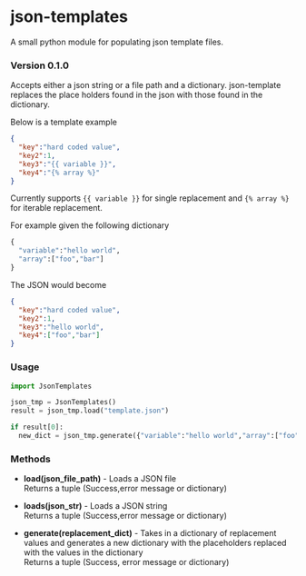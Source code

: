 # json-templates

A small python module for populating json template files.

### Version 0.1.0

Accepts either a json string or a file path and a dictionary. json-template replaces the place holders found in the json with those found in the dictionary.

Below is a template example

```json
{
  "key":"hard coded value",
  "key2":1,
  "key3":"{{ variable }}",
  "key4":"{% array %}"
}
```

Currently supports `{{ variable }}` for single replacement and `{% array %}` for iterable replacement.

For example given the following dictionary
```python
{
  "variable":"hello world",
  "array":["foo","bar"]
}
```

The JSON would become

```json
{
  "key":"hard coded value",
  "key2":1,
  "key3":"hello world",
  "key4":["foo","bar"]
}
```
### Usage

```python
import JsonTemplates

json_tmp = JsonTemplates()
result = json_tmp.load("template.json")

if result[0]:
  new_dict = json_tmp.generate({"variable":"hello world","array":["foo","bar"]})
```

### Methods

- **load(json_file_path)** - Loads a JSON file  
Returns a tuple (Success,error message or dictionary)

- **loads(json_str)** - Loads a JSON string  
Returns a tuple (Success,error message or dictionary)  

- **generate(replacement_dict)** - Takes in a dictionary of replacement values and generates a new dictionary with the placeholders replaced with the values in the dictionary  
Returns a tuple (Success, error message or dictionary)
